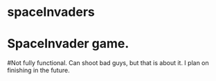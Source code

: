 # spaceInvaders
# SpaceInvader game.

#Not fully functional. Can shoot bad guys, but that is about it. I plan on finishing in the future.